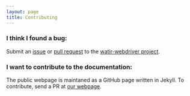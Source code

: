 ```yaml
---
layout: page
title: Contributing
---
```


### I think I found a bug:
Submit an [issue](https://github.com/watir/watir/issues) or [pull request](https://github.com/watir/watir/pulls) to the [watir-webdriver project](https://github.com/watir/watir-webdriver).

### I want to contribute to the documentation:
The public webpage is maintaned as a GitHub page written in Jekyll. To contribute, send a PR at [our webpage](https://github.com/watir/watir.github.io). 

